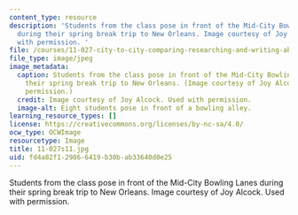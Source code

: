 ```yaml
---
content_type: resource
description: 'Students from the class pose in front of the Mid-City Bowling Lanes
  during their spring break trip to New Orleans. Image courtesy of Joy Alcock. Used
  with permission. '
file: /courses/11-027-city-to-city-comparing-researching-and-writing-about-cities-new-orleans-spring-2011/fd4a82f129866419b30bab33640d0e25_11-027s11.jpg
file_type: image/jpeg
image_metadata:
  caption: Students from the class pose in front of the Mid-City Bowling Lanes during
    their spring break trip to New Orleans. (Image courtesy of Joy Alcock. Used with
    permission.)
  credit: Image courtesy of Joy Alcock. Used with permission.
  image-alt: Eight students pose in front of a bowling alley.
learning_resource_types: []
license: https://creativecommons.org/licenses/by-nc-sa/4.0/
ocw_type: OCWImage
resourcetype: Image
title: 11-027s11.jpg
uid: fd4a82f1-2986-6419-b30b-ab33640d0e25
---
```

Students from the class pose in front of the Mid-City Bowling Lanes during their spring break trip to New Orleans. Image courtesy of Joy Alcock. Used with permission. 
